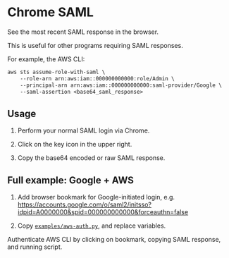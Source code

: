 # Chrome SAML

See the most recent SAML response in the browser.

This is useful for other programs requiring SAML responses.

For example, the AWS CLI:

```txt
aws sts assume-role-with-saml \
    --role-arn arn:aws:iam::000000000000:role/Admin \
    --principal-arn arn:aws:iam::000000000000:saml-provider/Google \
    --saml-assertion <base64_saml_response>
```

## Usage

1. Perform your normal SAML login via Chrome.

2. Click on the key icon in the upper right.

3. Copy the base64 encoded or raw SAML response.

## Full example: Google + AWS

1. Add browser bookmark for Google-initiated login, e.g. https://accounts.google.com/o/saml2/initsso?idpid=A0000000&spid=000000000000&forceauthn=false

2. Copy [`examples/aws-auth.py`]('examples/aws-auth.py'), and replace variables.

Authenticate AWS CLI by clicking on bookmark, copying SAML response, and running script.